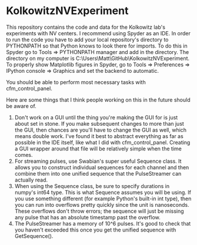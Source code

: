 # KolkowitzNVExperiment
This repository contains the code and data for the Kolkowitz lab's experiments with NV centers. I recommend using Spyder as an IDE. In order to run the code you have to add your local repository's directory to PYTHONPATH so that Python knows to look there for imports. To do this in Spyder go to Tools => PYTHONPATH manager and add in the directory. The directory on my computer is C:\Users\Matt\GitHub\KolkowitzNVExperiment. To properly show Matplotlib figures in Spyder, go to Tools => Preferences => IPython console => Graphics and set the backend to automatic.

You should be able to perform most necessary tasks with cfm_control_panel.

Here are some things that I think people working on this in the future should be aware of.

1. Don't work on a GUI until the thing you're making the GUI for is just about set in stone. If you make subsequent changes to more than just the GUI, then chances are you'll have to change the GUI as well, which means double work. I've found it best to abstract everything as far as possible in the IDE itself, like what I did with cfm_control_panel. Creating a GUI wrapper around that file will be relatively simple when the time comes.
2. For streaming pulses, use Swabian's super useful Sequence class. It allows you to construct individual sequences for each channel and then combine them into one unified sequence that the PulseStreamer can actually read. 
3. When using the Sequence class, be sure to specify durations in numpy's int64 type. This is what Sequence assumes you will be using. If you use something different (for example Python's built-in int type), then you can run into overflows pretty quickly since the unit is nanoseconds. These overflows don't throw errors; the sequence will just be missing any pulse that has an absolute timestamp past the overflow. 
4. The PulseStreamer has a memory of 10^6 pulses. It's good to check that you haven't exceeded this once you get the unified sequence with GetSequence().
